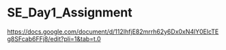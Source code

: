 # SE_Day1_Assignment
https://docs.google.com/document/d/112IhfjE82mrrh62y6Dx0xN4lY0ElcTEg8SFcab6FFj8/edit?pli=1&tab=t.0
